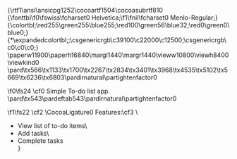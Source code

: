 {\rtf1\ansi\ansicpg1252\cocoartf1504\cocoasubrtf810
{\fonttbl\f0\fswiss\fcharset0 Helvetica;\f1\fnil\fcharset0 Menlo-Regular;}
{\colortbl;\red255\green255\blue255;\red100\green56\blue32;\red0\green0\blue0;}
{\*\expandedcolortbl;;\csgenericrgb\c39100\c22000\c12500;\csgenericrgb\c0\c0\c0;}
\paperw11900\paperh16840\margl1440\margr1440\vieww10800\viewh8400\viewkind0
\pard\tx566\tx1133\tx1700\tx2267\tx2834\tx3401\tx3968\tx4535\tx5102\tx5669\tx6236\tx6803\pardirnatural\partightenfactor0

\f0\fs24 \cf0 Simple To-do list app.\
\pard\tx543\pardeftab543\pardirnatural\partightenfactor0

\f1\fs22 \cf2 \CocoaLigature0 Features:\cf3 \
- View list of to-do items\
- Add tasks\
- Complete tasks\
}